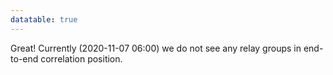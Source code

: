 ```yaml
---
datatable: true
---
```



Great! Currently (2020-11-07 06:00) we do not see any relay groups
in end-to-end correlation position.
